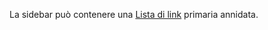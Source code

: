 La sidebar può contenere una [Lista di link](https://italia.github.io/bootstrap-italia/docs/organizzare-i-contenuti/liste-di-link/) primaria annidata.